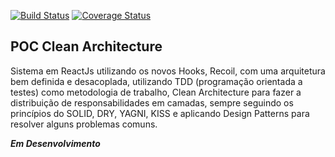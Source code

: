 [![Build Status](https://travis-ci.com/wjjunior/clean-react.svg?token=8BToagUJqAbzzFzuohWX&branch=master)](https://travis-ci.com/wjjunior/clean-react)
[![Coverage Status](https://coveralls.io/repos/github/wjjunior/clean-react/badge.svg?branch=master&t=mrgXsF)](https://coveralls.io/github/wjjunior/clean-react?branch=master)

## **POC Clean Architecture**

Sistema em ReactJs utilizando os novos Hooks, Recoil, com uma arquitetura bem definida e desacoplada, utilizando TDD (programação orientada a testes) como metodologia de trabalho, Clean Architecture para fazer a distribuição de responsabilidades em camadas, sempre seguindo os princípios do SOLID, DRY, YAGNI, KISS e aplicando Design Patterns para resolver alguns problemas comuns.

*__Em Desenvolvimento__*